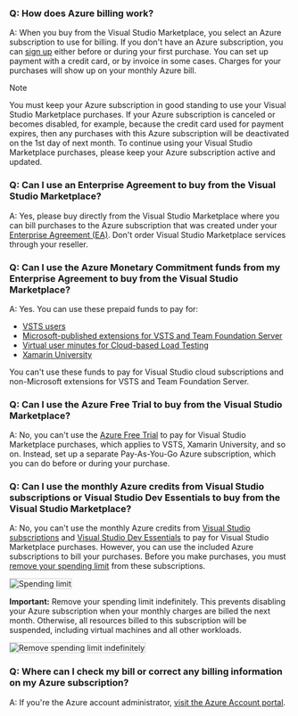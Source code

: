 ### Q: How does Azure billing work?

A:	When you buy from the Visual Studio Marketplace, 
you select an Azure subscription to use for billing. 
If you don't have an Azure subscription, 
you can [sign up](https://portal.azure.com) 
either before or during your first purchase. 
You can set up payment with a credit card, 
or by invoice in some cases. Charges for your 
purchases will show up on your monthly Azure bill.

>[!NOTE] 
> You must keep your Azure subscription in good 
> standing to use your Visual Studio Marketplace purchases. 
> If your Azure subscription is canceled or becomes disabled, 
> for example, because the credit card used for payment expires, 
> then any purchases with this Azure subscription will be 
> deactivated on the 1st day of next month. 
> To continue using your Visual Studio Marketplace purchases, 
> please keep your Azure subscription active and updated.


### Q:	Can I use an Enterprise Agreement to buy from the Visual Studio Marketplace?

A:	Yes, please buy directly from the Visual Studio Marketplace 
where you can bill purchases to the Azure subscription that was created 
under your [Enterprise Agreement (EA)](https://azure.microsoft.com/en-us/pricing/enterprise-agreement/). 
Don't order Visual Studio Marketplace services through your reseller.

### Q:	Can I use the Azure Monetary Commitment funds from my Enterprise Agreement to buy from the Visual Studio Marketplace?

A:	Yes.  You can use these prepaid funds to pay for: 

*	[VSTS users](https://marketplace.visualstudio.com/items?itemName=ms.vss-vstsuser) 
*	[Microsoft-published extensions for VSTS and Team Foundation Server](https://marketplace.visualstudio.com/vsts)
*	[Virtual user minutes for Cloud-based Load Testing](/vsts/billing/buy-more-build-vs)
*   [Xamarin University](https://www.xamarin.com/university)

You can't use these funds to pay for Visual Studio cloud 
subscriptions and non-Microsoft extensions for VSTS and Team Foundation Server.

### Q:	Can I use the Azure Free Trial to buy from the Visual Studio Marketplace?

A:	No, you can't use the 
[Azure Free Trial](https://azure.microsoft.com/pricing/free-trial/) 
to pay for Visual Studio Marketplace purchases, 
which applies to VSTS, Xamarin University, and so on. 
Instead, set up a separate Pay-As-You-Go Azure subscription,
which you can do before or during your purchase. 

### Q:	Can I use the monthly Azure credits from Visual Studio subscriptions or Visual Studio Dev Essentials to buy from the Visual Studio Marketplace?

A:	No, you can't use the monthly Azure credits from 
[Visual Studio subscriptions](https://www.visualstudio.com/products/subscriber-benefits-vs) 
and [Visual Studio Dev Essentials](https://www.visualstudio.com/products/visual-studio-dev-essentials-vs.aspx) 
to pay for Visual Studio Marketplace purchases. 
However, you can use the included Azure subscriptions to bill your purchases. 
Before you make purchases, you must 
[remove your spending limit](https://azure.microsoft.com/pricing/spending-limits/) 
from these subscriptions.

<img alt="Spending limit" src="_img/spending-limit.png" style="border: 1px solid #CCCCCC" />

<a name="spending-limit"></a>

**Important:** Remove your spending limit indefinitely.
This prevents disabling your Azure subscription 
when your monthly charges are billed the next month.
Otherwise, all resources billed to this subscription will be suspended,
including virtual machines and all other workloads. 

<img alt="Remove spending limit indefinitely" src="_img/remove-spending-limit.png" style="border: 1px solid #CCCCCC" />

### Q: Where can I check my bill or correct any billing information on my Azure subscription?

A:	If you're the Azure account administrator, 
[visit the Azure Account portal](https://account.windowsazure.com).

